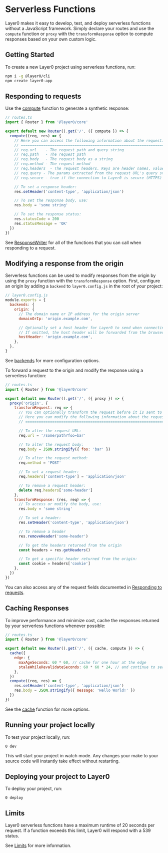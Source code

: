 # Serverless Functions

Layer0 makes it easy to develop, test, and deploy serverless functions without a JavaScript framework. Simply declare your routes and use the `compute` function or `proxy` with the `transformResponse` option to compute responses based on your own custom logic.

## Getting Started

To create a new Layer0 project using serverless functions, run:

```bash
npm i -g @layer0/cli
npm create layer0-app
```

## Responding to requests

Use the [compute](/docs/api/core/classes/_router_responsewriter_.responsewriter.html#compute) function to generate a synthetic response:

```js
// routes.ts
import { Router } from '@layer0/core'

export default new Router().get('/', ({ compute }) => {
  compute((req, res) => {
    // Here you can access the following information about the request:
    // ================================================================
    // req.url    - The request path and query string
    // req.path   - The request path
    // req.body   - The request body as a string
    // req.method - The request method
    // req.headers  - The request headers. Keys are header names, values are either a string, or when multiple values for the same header name are present, an array of strings.
    // req.query - The params extracted from the request URL's query string
    // req.secure - true if the connection to Layer0 is secure (HTTPS) or false if not (HTTP).

    // To set a response header:
    res.setHeader('content-type', 'application/json')

    // To set the response body, use:
    res.body = 'some string'

    // To set the response status:
    res.statusCode = 200
    res.statusMessage = 'OK'
  })
})
```

See [ResponseWriter](/docs/api/core/classes/_router_responsewriter_.responsewriter.html) for all of the functions that you can call when responding to a request.

## Modifying a response from the origin

Serverless functions can be used to modify responses from the origin by using the `proxy` function with the `transformResponse` option. First, configure an origin by adding a `backend` to `layer0.config.js` in the root of your project:

```js
// layer0.config.js
module.exports = {
  backends: {
    origin: {
      // The domain name or IP address for the origin server
      domainOrIp: 'origin.example.com',

      // Optionally set a host header for Layer0 to send when connecting to the origin.
      // If omitted, the host header will be forwarded from the browser.
      hostHeader: 'origin.example.com',
    },
  },
}
```

See [backends](/guides/layer0_config#section_backends) for more configuration options.

To forward a request to the origin and modify the response using a serverless function:

```js
// routes.ts
import { Router } from '@layer0/core'

export default new Router().get('/', ({ proxy }) => {
  proxy('origin', {
    transformRequest: req => {
      // You can optionally transform the request before it is sent to the origin
      // Here you can modify the following information about the request:
      // ================================================================

      // To alter the request URL:
      req.url = '/some/path?foo=bar'

      // To alter the request body:
      req.body = JSON.stringify({ foo: 'bar' })

      // To alter the request method:
      req.method = 'POST'

      // To set a request header:
      req.headers['content-type'] = 'application/json'

      // To remove a request header:
      delete req.headers['some-header']
    },
    transformResponse: (res, req) => {
      // To access or modify the body, use:
      res.body = 'some string'

      // To set a header:
      res.setHeader('content-type', 'application/json')

      // To remove a header
      res.removeHeader('some-header')

      // To get the headers returned from the origin
      const headers = res.getHeaders()

      // To get a specific header returned from the origin:
      const cookie = headers['cookie']
    },
  })
})
```

You can also access any of the request fields documented in [Responding to requests](#section_responding_to_requests).

## Caching Responses

To improve performance and minimize cost, cache the responses returned by your serverless functions whenever possible:

```js
// routes.ts
import { Router } from '@layer0/core'

export default new Router().get('/', ({ cache, compute }) => {
  cache({
    edge: {
      maxAgeSeconds: 60 * 60, // cache for one hour at the edge
      staleWhileRevalidateSeconds: 60 * 60 * 24, // and continue to serve stale responses for up to 24 hours while fetching a fresh response
    },
  })
  compute((req, res) => {
    res.setHeader('content-type', 'application/json')
    res.body = JSON.stringify({ message: 'Hello World!' })
  })
})
```

See the [cache](/docs/api/core/classes/_router_responsewriter_.responsewriter.html#cache) function for more options.

## Running your project locally

To test your project locally, run:

```
0 dev
```

This will start your project in watch mode. Any changes your make to your source code will instantly take effect without restarting.

## Deploying your project to Layer0

To deploy your project, run:

```
0 deploy
```

## Limits

Layer0 serverless functions have a maximum runtime of 20 seconds per request. If a function exceeds this limit, Layer0 will respond with a 539 status.

See [Limits](/guides/limits#section_request_and_response_limits) for more information.
